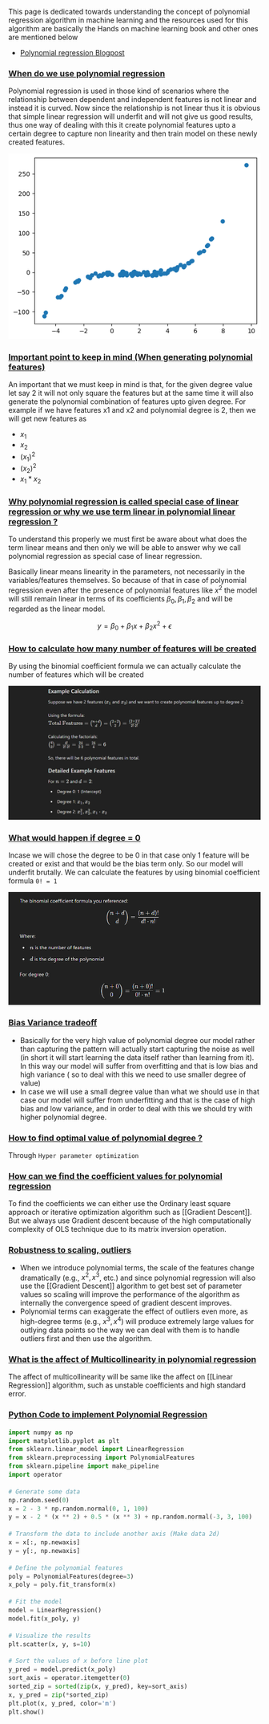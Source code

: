 This page is dedicated towards understanding the concept of polynomial regression algorithm in machine learning and the resources used for this algorithm are basically the Hands on machine learning book and other ones are mentioned below

- [Polynomial regression Blogpost](https://serokell.io/blog/polynomial-regression-analysis)


### [When do we use polynomial regression](#)

Polynomial regression is used in those kind of scenarios where the relationship between dependent and independent features is not linear and instead it is curved. Now since the relationship is not linear thus it is obvious that simple linear regression will underfit and will not give us good results, thus one way of dealing with this it create polynomial features upto a certain degree to capture non linearity and then train model on these newly created features.

![[Polynomial shape.png]](https://github.com/yuvraaj2002/AI-Notes/blob/master/Machine%20Learning/Images/Polynomial%20shape.png)

### [Important point to keep in mind (When generating polynomial features)](#)

An important that we must keep in mind is that, for the given degree value let say 2 it will not only square the features but at the same time it will also generate the polynomial combination of features upto given degree. For example if we have features x1 and x2 and polynomial degree is 2, then we will get new features as
- $x_1$
- $x_2$
- $(x_1)^2$
- $(x_2)^2$
- $x_1*x_2$

### [Why polynomial regression is called special case of linear regression or why we use term linear in polynomial linear regression ?](#) 

To understand this properly we must first be aware about what does the term linear means and then only we will be able to answer why we call polynomial regression as special case of linear regression.

Basically linear means linearity in the parameters, not necessarily in the variables/features themselves. So because of that in case of polynomial regression even after the presence of polynomial features like $x^2$ the model will still remain linear in terms of its coefficients $β_0​,β_1,β_2$ and will be regarded as the linear model.

$$y=β_0​+β_1​x+β_2​x^2+ϵ$$


### [How to calculate how many number of features will be created](#)

By using the binomial coefficient formula we can actually calculate the number of features which will be created 

![[Polynomial Feature calculation.png]](https://github.com/yuvraaj2002/AI-Notes/blob/master/Machine%20Learning/Images/Polynomial%20Feature%20calculation.png)

### [What would happen if degree = 0 ](#)

Incase we will chose the degree to be 0 in that case only 1 feature will be created or exist and that would be the bias term only. So our model will underfit brutally. We can calculate the features by using binomial coefficient formula `0! = 1`

![[0degree_poly.png]](https://github.com/yuvraaj2002/AI-Notes/blob/master/Machine%20Learning/Images/0degree_poly.png)

### [Bias Variance tradeoff](#)

- Basically for the very high value of polynomial degree our model rather than capturing the pattern will actually start capturing the noise as well (in short it will start learning the data itself rather than learning from it). In this way our model will suffer from overfitting and that is low bias and high variance ( so to deal with this we need to use smaller degree of value)
- In case we will use a small degree value than what we should use in that case our model will suffer from underfitting and that is the case of high bias and low variance, and in order to deal with this we should try with higher polynomial degree.

### [How to find optimal value of polynomial degree ?](#) 

Through `Hyper parameter optimization`

### [How can we find the coefficient values for polynomial regression](#)

To find the coefficients we can either use the Ordinary least square approach or iterative optimization algorithm such as [[Gradient Descent]]. But we always use Gradient descent because of the high computationally complexity of OLS technique due to its matrix inversion operation.

### [Robustness to scaling, outliers](#)

- When we introduce polynomial terms, the scale of the features change dramatically (e.g., $x^2,x^3$, etc.) and since polynomial regression will also use the [[Gradient Descent]] algorithm to get best set of parameter values so scaling will improve the performance of the algorithm as internally the convergence speed of gradient descent improves.
- Polynomial terms can exaggerate the effect of outliers even more, as high-degree terms (e.g., $x^3, x^4$) will produce extremely large values for outlying data points so the way we can deal with them is to handle outliers first and then use the algorithm.

### [What is the affect of Multicollinearity in polynomial regression](#)

The affect of multicollinearity will be same like the affect on [[Linear Regression]] algorithm, such as unstable coefficients and high standard error.

### [Python Code to implement Polynomial Regression](#)

```python
import numpy as np
import matplotlib.pyplot as plt
from sklearn.linear_model import LinearRegression
from sklearn.preprocessing import PolynomialFeatures
from sklearn.pipeline import make_pipeline
import operator

# Generate some data
np.random.seed(0)
x = 2 - 3 * np.random.normal(0, 1, 100)
y = x - 2 * (x ** 2) + 0.5 * (x ** 3) + np.random.normal(-3, 3, 100)

# Transform the data to include another axis (Make data 2d)
x = x[:, np.newaxis]
y = y[:, np.newaxis]

# Define the polynomial features
poly = PolynomialFeatures(degree=3)
x_poly = poly.fit_transform(x)

# Fit the model
model = LinearRegression()
model.fit(x_poly, y)

# Visualize the results
plt.scatter(x, y, s=10)

# Sort the values of x before line plot
y_pred = model.predict(x_poly)
sort_axis = operator.itemgetter(0)
sorted_zip = sorted(zip(x, y_pred), key=sort_axis)
x, y_pred = zip(*sorted_zip)
plt.plot(x, y_pred, color='m')
plt.show()
```

